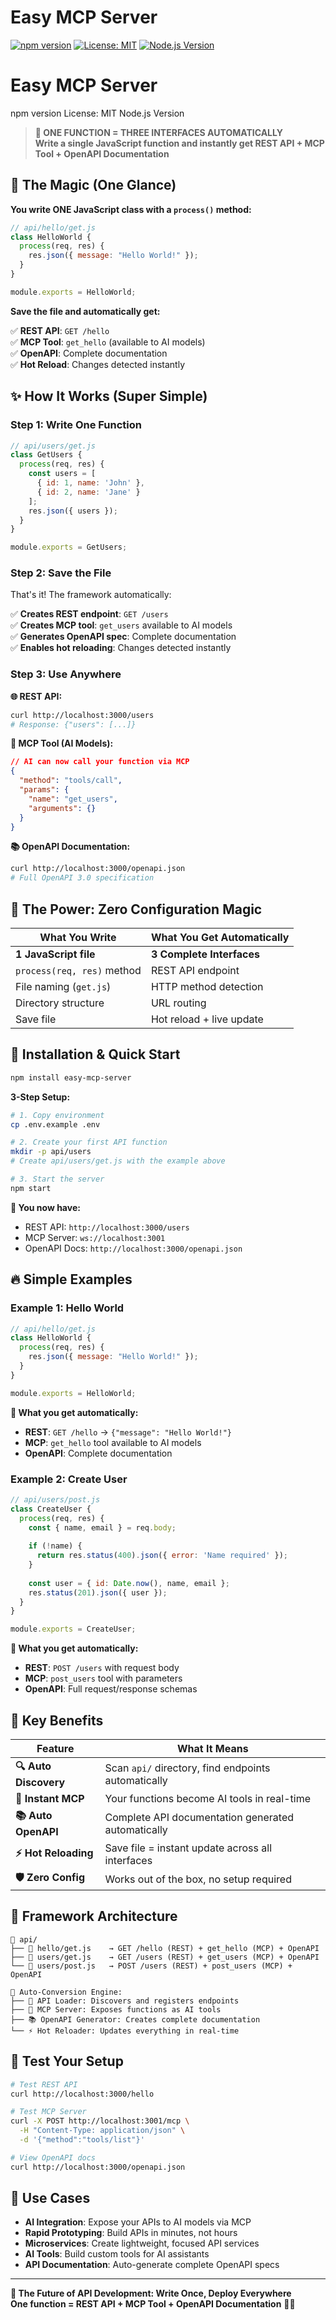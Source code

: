 # Easy MCP Server

[![npm version](https://badge.fury.io/js/easy-mcp-server.svg)](https://badge.fury.io/js/easy-mcp-server)
[![License: MIT](https://img.shields.io/badge/License-MIT-yellow.svg)](https://opensource.org/licenses/MIT)
[![Node.js Version](https://img.shields.io/badge/node-%3E%3D14.0.0-brightgreen.svg)](https://nodejs.org/)

# Easy MCP Server

npm version License: MIT Node.js Version

> **🎯 ONE FUNCTION = THREE INTERFACES AUTOMATICALLY**  
> **Write a single JavaScript function and instantly get REST API + MCP Tool + OpenAPI Documentation**

## 🚀 **The Magic (One Glance)**

**You write ONE JavaScript class with a `process()` method:**

```javascript
// api/hello/get.js
class HelloWorld {
  process(req, res) {
    res.json({ message: "Hello World!" });
  }
}

module.exports = HelloWorld;
```

**Save the file and automatically get:**

✅ **REST API**: `GET /hello`  
✅ **MCP Tool**: `get_hello` (available to AI models)  
✅ **OpenAPI**: Complete documentation  
✅ **Hot Reload**: Changes detected instantly  

## ✨ **How It Works (Super Simple)**

### **Step 1: Write One Function**
```javascript
// api/users/get.js
class GetUsers {
  process(req, res) {
    const users = [
      { id: 1, name: 'John' },
      { id: 2, name: 'Jane' }
    ];
    res.json({ users });
  }
}

module.exports = GetUsers;
```

### **Step 2: Save the File**
That's it! The framework automatically:

✅ **Creates REST endpoint**: `GET /users`  
✅ **Creates MCP tool**: `get_users` available to AI models  
✅ **Generates OpenAPI spec**: Complete documentation  
✅ **Enables hot reloading**: Changes detected instantly  

### **Step 3: Use Anywhere**

**🌐 REST API:**
```bash
curl http://localhost:3000/users
# Response: {"users": [...]}
```

**🤖 MCP Tool (AI Models):**
```json
// AI can now call your function via MCP
{
  "method": "tools/call",
  "params": {
    "name": "get_users",
    "arguments": {}
  }
}
```

**📚 OpenAPI Documentation:**
```bash
curl http://localhost:3000/openapi.json
# Full OpenAPI 3.0 specification
```

## 🎯 **The Power: Zero Configuration Magic**

| What You Write | What You Get Automatically |
|----------------|----------------------------|
| **1 JavaScript file** | **3 Complete Interfaces** |
| `process(req, res)` method | REST API endpoint |
| File naming (`get.js`) | HTTP method detection |
| Directory structure | URL routing |
| Save file | Hot reload + live update |

## 🚀 **Installation & Quick Start**

```bash
npm install easy-mcp-server
```

**3-Step Setup:**

```bash
# 1. Copy environment
cp .env.example .env

# 2. Create your first API function
mkdir -p api/users
# Create api/users/get.js with the example above

# 3. Start the server
npm start
```

**🎉 You now have:**
- REST API: `http://localhost:3000/users`
- MCP Server: `ws://localhost:3001` 
- OpenAPI Docs: `http://localhost:3000/openapi.json`

## 🔥 **Simple Examples**

### **Example 1: Hello World**
```javascript
// api/hello/get.js
class HelloWorld {
  process(req, res) {
    res.json({ message: "Hello World!" });
  }
}

module.exports = HelloWorld;
```

**🎯 What you get automatically:**
- **REST**: `GET /hello` → `{"message": "Hello World!"}`
- **MCP**: `get_hello` tool available to AI models
- **OpenAPI**: Complete documentation

### **Example 2: Create User**
```javascript
// api/users/post.js
class CreateUser {
  process(req, res) {
    const { name, email } = req.body;
    
    if (!name) {
      return res.status(400).json({ error: 'Name required' });
    }
    
    const user = { id: Date.now(), name, email };
    res.status(201).json({ user });
  }
}

module.exports = CreateUser;
```

**🎯 What you get automatically:**
- **REST**: `POST /users` with request body
- **MCP**: `post_users` tool with parameters
- **OpenAPI**: Full request/response schemas

## 🌟 **Key Benefits**

| Feature | What It Means |
|---------|---------------|
| **🔍 Auto Discovery** | Scan `api/` directory, find endpoints automatically |
| **🤖 Instant MCP** | Your functions become AI tools in real-time |
| **📚 Auto OpenAPI** | Complete API documentation generated automatically |
| **⚡ Hot Reloading** | Save file = instant update across all interfaces |
| **🛡️ Zero Config** | Works out of the box, no setup required |

## 🔧 **Framework Architecture**

```
📁 api/
├── 📄 hello/get.js    → GET /hello (REST) + get_hello (MCP) + OpenAPI
├── 📄 users/get.js    → GET /users (REST) + get_users (MCP) + OpenAPI
└── 📄 users/post.js   → POST /users (REST) + post_users (MCP) + OpenAPI

🔄 Auto-Conversion Engine:
├── 📡 API Loader: Discovers and registers endpoints
├── 🤖 MCP Server: Exposes functions as AI tools
├── 📚 OpenAPI Generator: Creates complete documentation
└── ⚡ Hot Reloader: Updates everything in real-time
```

## 🧪 **Test Your Setup**

```bash
# Test REST API
curl http://localhost:3000/hello

# Test MCP Server
curl -X POST http://localhost:3001/mcp \
  -H "Content-Type: application/json" \
  -d '{"method":"tools/list"}'

# View OpenAPI docs
curl http://localhost:3000/openapi.json
```

## 🎯 **Use Cases**

- **AI Integration**: Expose your APIs to AI models via MCP
- **Rapid Prototyping**: Build APIs in minutes, not hours
- **Microservices**: Create lightweight, focused API services
- **AI Tools**: Build custom tools for AI assistants
- **API Documentation**: Auto-generate complete OpenAPI specs

---

**🎯 The Future of API Development: Write Once, Deploy Everywhere**  
**One function = REST API + MCP Tool + OpenAPI Documentation** 🚀✨
